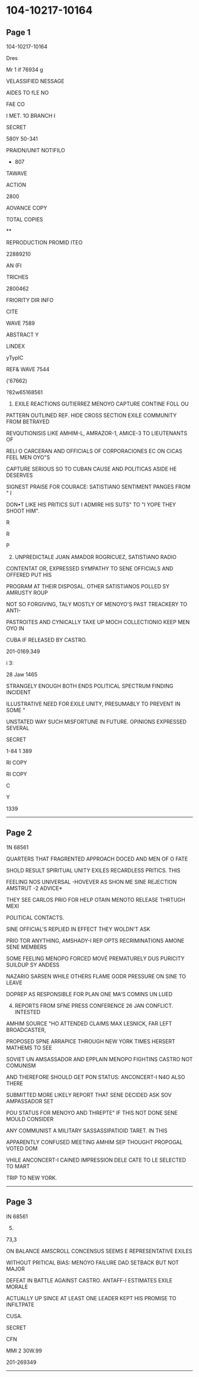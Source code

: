 # 104-10217-10164

## Page 1

104-10217-10164

Dres

Mr 1 if 76934 g

VELASSIFIED NESSAGE

AIDES TO fLE NO

FAE CO

I MET. 1O BRANCH I

SECRET

580Y 50-341

PRAIDN/UNIT NOTIFILO

+ 807

TAWAVE

ACTION

2800

AOVANCE COPY

TOTAL COPIES

**

REPRODUCTION PROMID ITEO

22889210

AN (FI

TRICHES

2800462

FRIORITY DIR INFO

CITE

WAVE 7589

ABSTRACT Y

LINDEX

yTypIC

REF& WAVE 7544

('67662)

?82w65168561

1. EXILE REACTIONS GUTIERREZ MENOYO CAPTURE CONTINE FOLL OU

PATTERN OUTLINED REF. HIDE CROSS SECTION EXILE COMMUNITY FROM BETRAYED

REVQUTIONISIS LIKE AMHIM-L, AMRAZOR-1, AMICE-3 TO LIEUTENANTS OF

RELI O CARCERAN AND OFFICIALS OF CORPORACIONES EC ON CICAS FEEL MEN OYO"S

CAPTURE SERIOUS SO TO CUBAN CAUSE AND POLITICAS ASIDE HE DESERVES

SIGNEST PRAISE FOR COURACE: SATISTIANO SENTIMENT PANGES FROM " I

DON•T LIKE HIS PRITICS SUT I ADMIRE HIS SUTS" TO "I YOPE THEY SHOOT HIM".

R

R

P

2. UNPREDICTALE JUAN AMADOR ROGRICUEZ, SATISTIANO RADIO

CONTENTAT OR, EXPRESSED SYMPATHY TO SENE OFFICIALS AND OFFERED PUT HIS

PROGRAM AT THEIR DISPOSAL. OTHER SATISTIANOS POLLED SY AMRUSTY ROUP

NOT SO FORGIVING, TALY MOSTLY OF MENOYO'S PAST TREACKERY TO ANTI-

PASTROITES AND CYNICALLY TAXE UP MOCH COLLECTIONIO KEEP MEN OYO IN

CUBA IF RELEASED BY CASTRO.

201-0169.349

i 3:

28 Jaw 1465

STRANGELY ENOUGH BOTH ENDS POLITICAL SPECTRUM FINDING INCIDENT

ILLUSTRATIVE NEED FOR EXILE UNITY, PRESUMABLY TO PREVENT IN SOME "

UNSTATED WAY SUCH MISFORTUNE IN FUTURE. OPINIONS EXPRESSED SEVERAL

SECRET

1-84 1 389

RI COPY

RI COPY

C

Y

1339

---

## Page 2

1N 68561

QUARTERS THAT FRAGRENTED APPROACH DOCED AND MEN OF O FATE

SHOLD RESULT SPIRITUAL UNITY EXILES RECARDLESS PRITICS. THIS

FEELING NOS UNIVERSAL -HOVEVER AS SHON ME SINE REJECTION AMSTRUT -2 ADVICE*

THEY SEE CARLOS PRIO FOR HELP OTAIN MENOTO RELEASE THRTUGH MEXI

POLITICAL CONTACTS.

SINE OFFICIAL'S REPLIED IN EFFECT THEY WOLDN'T ASK

PRIO TOR ANYTHING, AMSHADY-I REP OPTS RECRIMINATIONS AMONE SENE MEMBERS

SOME FEELING MENOPO FORCED MOVÉ PREMATURELY DUS PURICITY SUILDUP SY ANDESS

NAZARIO SARSEN WHILE OTHERS FLAME GODR PRESSURE ON SINE TO LEAVE

DOPREP AS RESPONSIBLE FOR PLAN ONE MA'S COMINS UN LUED

4. REPORTS FROM SFNE PRESS CONFERENCE 26 JAN CONFLICT. INTESTED

AMHIM SOURCE "HO ATTENDED CLAIMS MAX LESNICK, FAR LEFT BROADCASTER,

PROPOSED SPNE ARRAPICE THROUGH NEW YORK TIMES HERSERT MATHEMS TO SEE

SOVIET UN AMSASSADOR AND EPPLAIN MENOPO FIGHTINS CASTRO NOT COMUNISM

AND THEREFORE SHOULD GET PON STATUS: ANCONCERT-I N4O ALSO THERE

SUBMITTED MORE LIKELY REPORT THAT SENE DECIDED ASK SOV AMPASSADOR SET

POU STATUS FOR MENOYO AND THREPTE" IF THIS NOT DONE SENE MOULD CONSIDER

ANY COMMUNIST A MILITARY SASSASSIPATIOID TARET. IN THIS

APPARENTLY CONFUSED MEETING AMHIM SEP THOUGHT PROPOGAL VOTED DOM

VHILE ANCONCERT-I CAINED IMPRESSION DELE CATE TO LE SELECTED TO MART

TRIP TO NEW YORK.

---

## Page 3

IN 68561

5.

73,3

ON BALANCE AMSCROLL CONCENSUS SEEMS E REPRESENTATIVE EXILES

WITHOUT PRITICAL BIAS: MENOYO FAILURE DAD SETBACK BUT NOT MAJOR

DEFEAT IN BATTLE AGAINST CASTRO. ANTAFF-I ESTIMATES EXILE MORALE

ACTUALLY UP SINCE AT LEAST ONE LEADER KEPT HIS PROMISE TO INFILTPATE

CUSA.

SECRET

CFN

MMl 2 30W.99

201-269349

---

